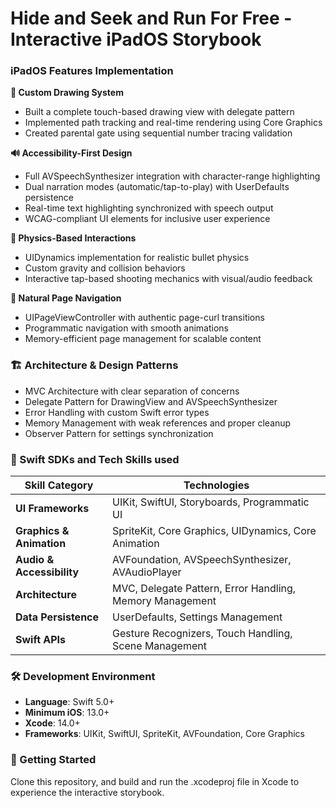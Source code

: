 # Hide and Seek and Run For Free - Interactive iPadOS Storybook


### **iPadOS Features Implementation**

**🎨 Custom Drawing System**
- Built a complete touch-based drawing view with delegate pattern
- Implemented path tracking and real-time rendering using Core Graphics
- Created parental gate using sequential number tracing validation

**🔊 Accessibility-First Design**
- Full AVSpeechSynthesizer integration with character-range highlighting
- Dual narration modes (automatic/tap-to-play) with UserDefaults persistence
- Real-time text highlighting synchronized with speech output
- WCAG-compliant UI elements for inclusive user experience

**🎯 Physics-Based Interactions**
- UIDynamics implementation for realistic bullet physics
- Custom gravity and collision behaviors
- Interactive tap-based shooting mechanics with visual/audio feedback

**📖 Natural Page Navigation**
- UIPageViewController with authentic page-curl transitions
- Programmatic navigation with smooth animations
- Memory-efficient page management for scalable content

### 🏗 Architecture & Design Patterns


- MVC Architecture with clear separation of concerns
- Delegate Pattern for DrawingView and AVSpeechSynthesizer
- Error Handling with custom Swift error types
- Memory Management with weak references and proper cleanup
- Observer Pattern for settings synchronization


### 🔧 Swift SDKs and Tech Skills used

| Skill Category | Technologies |
|----------------|-------------|
| **UI Frameworks** | UIKit, SwiftUI, Storyboards, Programmatic UI |
| **Graphics & Animation** | SpriteKit, Core Graphics, UIDynamics, Core Animation |
| **Audio & Accessibility** | AVFoundation, AVSpeechSynthesizer, AVAudioPlayer |
| **Architecture** | MVC, Delegate Pattern, Error Handling, Memory Management |
| **Data Persistence** | UserDefaults, Settings Management |
| **Swift APIs** | Gesture Recognizers, Touch Handling, Scene Management

### 🛠 Development Environment

- **Language**: Swift 5.0+
- **Minimum iOS**: 13.0+
- **Xcode**: 14.0+
- **Frameworks**: UIKit, SwiftUI, SpriteKit, AVFoundation, Core Graphics

### 🚀 Getting Started

Clone this repository, and build and run the .xcodeproj file in Xcode to experience the interactive storybook.